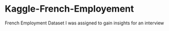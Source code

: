# Kaggle-French-Employement
French Employment Dataset I was assigned to gain insights for an interview 
